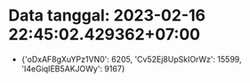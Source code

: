 # Data tanggal: 2023-02-16 22:45:02.429362+07:00

* {'oDxAF8gXuYPz1VN0': 6205, 'Cv52Ej8UpSkIOrWz': 15599, 'I4eGiqIEB5AKJOWy': 9167}
